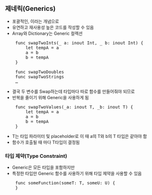 ## 제네릭(Generics)
* 포괄적인, 이라는 개념으로
* 유연하고 재사용성 높은 코드를 작성할 수 있음
* Array와 Dictionary는 Generic 컬렉션
<pre>
	func swapTwoInts(_ a: inout Int, _ b: inout Int) {
		let tempA = a
		a = b
		b = tempA
	}

	func swapTwoDoubles
	func swapTwoStrings
	…
</pre>
* 결국 두 변수를 Swap하는데 타입마다 따로 함수를 만들어줘야 되므로
* 반복을 줄이기 위해 Generic을 사용하게 됨
<pre>
	func swapTwoValues<T>(_a: inout T, _b: inout T) {
		let tempA = a
		a = b
		b = tempA
	}
</pre>
* T는 타입 파라미터 및 placeholder로 이 때 a의 T와 b의 T 타입은 같아야 함
* 함수가 호출될 때 마다 T타입이 결정됨

### 타입 제약(Type Constraint)
* Generic은 모든 타입을 포함하지만
* 특정한 타입만 Generic 함수를 사용하기 위해 타입 제약을 사용할 수 있음
<pre>
	func someFunction<T: SomeClass, U: SomeProtocol>(someT: T, someU: U) {
	}
</pre>
